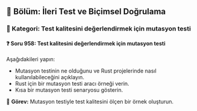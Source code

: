 ## 📘 Bölüm: İleri Test ve Biçimsel Doğrulama  
### 🔹 Kategori: Test kalitesini değerlendirmek için mutasyon testi  
#### ❓ Soru 958: Test kalitesini değerlendirmek için mutasyon testi

Aşağıdakileri yapın:

- Mutasyon testinin ne olduğunu ve Rust projelerinde nasıl kullanılabileceğini açıklayın.
- Rust için bir mutasyon testi aracı örneği verin.
- Kısa bir mutasyon testi senaryosu gösterin.

🔧 **Görev:** Mutasyon testiyle test kalitesini ölçen bir örnek oluşturun.
